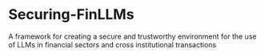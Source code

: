 # Securing-FinLLMs
A framework for creating a secure and trustworthy environment for the use of LLMs in financial sectors and cross institutional transactions
